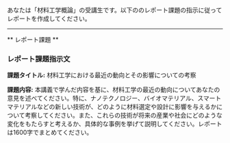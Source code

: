 あなたは「材料工学概論」の受講生です。以下ののレポート課題の指示に従ってレポートを作成してください。

---------------------------------------
** レポート課題 **

### レポート課題指示文

**課題タイトル:** 材料工学における最近の動向とその影響についての考察

**課題内容:** 本講義で学んだ内容を基に、材料工学の最近の動向についてあなたの意見を述べてください。特に、ナノテクノロジー、バイオマテリアル、スマートマテリアルなどの新しい技術が、どのように材料選定や設計に影響を与えるかについて考察してください。また、これらの技術が将来の産業や社会にどのような変化をもたらすと考えるか、具体的な事例を挙げて説明してください。レポートは1600字でまとめてください。